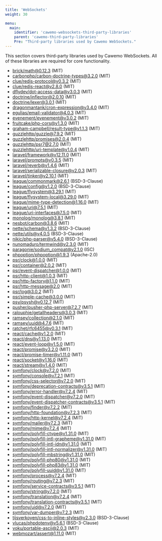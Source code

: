 ```yaml
---
title: 'WebSockets'
weight: 30

menu:
  main:
    identifier: 'cawemo-websockets-third-party-libraries'
    parent: 'cawemo-third-party-libraries'
    Pre: "Third-party libraries used by Cawemo WebSockets."
---
```


This section covers third-party libraries used by Cawemo WebSockets. All of these libraries are required for core functionality.

- [brick/math@0.12.3](https://github.com/brick/math.git) (MIT)
- [carbonphp/carbon-doctrine-types@3.2.0](https://github.com/CarbonPHP/carbon-doctrine-types.git) (MIT)
- [clue/redis-protocol@v0.3.2](https://github.com/clue/redis-protocol.git) (MIT)
- [clue/redis-react@v2.8.0](https://github.com/clue/reactphp-redis.git) (MIT)
- [dflydev/dot-access-data@v3.0.3](https://github.com/dflydev/dflydev-dot-access-data.git) (MIT)
- [doctrine/inflector@2.0.10](https://github.com/doctrine/inflector.git) (MIT)
- [doctrine/lexer@3.0.1](https://github.com/doctrine/lexer.git) (MIT)
- [dragonmantank/cron-expression@v3.4.0](https://github.com/dragonmantank/cron-expression.git) (MIT)
- [egulias/email-validator@4.0.3](https://github.com/egulias/EmailValidator.git) (MIT)
- [evenement/evenement@v3.0.2](https://github.com/igorw/evenement.git) (MIT)
- [fruitcake/php-cors@v1.3.0](https://github.com/fruitcake/php-cors.git) (MIT)
- [graham-campbell/result-type@v1.1.3](https://github.com/GrahamCampbell/Result-Type.git) (MIT)
- [guzzlehttp/guzzle@7.9.2](https://github.com/guzzle/guzzle.git) (MIT)
- [guzzlehttp/promises@2.0.4](https://github.com/guzzle/promises.git) (MIT)
- [guzzlehttp/psr7@2.7.0](https://github.com/guzzle/psr7.git) (MIT)
- [guzzlehttp/uri-template@v1.0.4](https://github.com/guzzle/uri-template.git) (MIT)
- [laravel/framework@v12.11.0](https://github.com/laravel/framework.git) (MIT)
- [laravel/prompts@v0.3.5](https://github.com/laravel/prompts.git) (MIT)
- [laravel/reverb@v1.4.6](https://github.com/laravel/reverb.git) (MIT)
- [laravel/serializable-closure@v2.0.3](https://github.com/laravel/serializable-closure.git) (MIT)
- [laravel/tinker@v2.10.1](https://github.com/laravel/tinker.git) (MIT)
- [league/commonmark@2.6.1](https://github.com/thephpleague/commonmark.git) (BSD-3-Clause)
- [league/config@v1.2.0](https://github.com/thephpleague/config.git) (BSD-3-Clause)
- [league/flysystem@3.29.1](https://github.com/thephpleague/flysystem.git) (MIT)
- [league/flysystem-local@3.29.0](https://github.com/thephpleague/flysystem-local.git) (MIT)
- [league/mime-type-detection@1.16.0](https://github.com/thephpleague/mime-type-detection.git) (MIT)
- [league/uri@7.5.1](https://github.com/thephpleague/uri.git) (MIT)
- [league/uri-interfaces@7.5.0](https://github.com/thephpleague/uri-interfaces.git) (MIT)
- [monolog/monolog@3.8.1](https://github.com/Seldaek/monolog.git) (MIT)
- [nesbot/carbon@3.8.6](https://github.com/CarbonPHP/carbon.git) (MIT)
- [nette/schema@v1.3.2](https://github.com/nette/schema.git) (BSD-3-Clause)
- [nette/utils@v4.0.5](https://github.com/nette/utils.git) (BSD-3-Clause)
- [nikic/php-parser@v5.4.0](https://github.com/nikic/PHP-Parser.git) (BSD-3-Clause)
- [nunomaduro/termwind@v2.3.0](https://github.com/nunomaduro/termwind.git) (MIT)
- [paragonie/sodium_compat@v2.1.0](https://github.com/paragonie/sodium_compat.git) (ISC)
- [phpoption/phpoption@1.9.3](https://github.com/schmittjoh/php-option.git) (Apache-2.0)
- [psr/clock@1.0.0](https://github.com/php-fig/clock.git) (MIT)
- [psr/container@2.0.2](https://github.com/php-fig/container.git) (MIT)
- [psr/event-dispatcher@1.0.0](https://github.com/php-fig/event-dispatcher.git) (MIT)
- [psr/http-client@1.0.3](https://github.com/php-fig/http-client.git) (MIT)
- [psr/http-factory@1.1.0](https://github.com/php-fig/http-factory.git) (MIT)
- [psr/http-message@2.0](https://github.com/php-fig/http-message.git) (MIT)
- [psr/log@3.0.2](https://github.com/php-fig/log.git) (MIT)
- [psr/simple-cache@3.0.0](https://github.com/php-fig/simple-cache.git) (MIT)
- [psy/psysh@v0.12.7](https://github.com/bobthecow/psysh.git) (MIT)
- [pusher/pusher-php-server@7.2.7](https://github.com/pusher/pusher-http-php.git) (MIT)
- [ralouphie/getallheaders@3.0.3](https://github.com/ralouphie/getallheaders.git) (MIT)
- [ramsey/collection@2.1.0](https://github.com/ramsey/collection.git) (MIT)
- [ramsey/uuid@4.7.6](https://github.com/ramsey/uuid.git) (MIT)
- [ratchet/rfc6455@v0.3.1](https://github.com/ratchetphp/RFC6455.git) (MIT)
- [react/cache@v1.2.0](https://github.com/reactphp/cache.git) (MIT)
- [react/dns@v1.13.0](https://github.com/reactphp/dns.git) (MIT)
- [react/event-loop@v1.5.0](https://github.com/reactphp/event-loop.git) (MIT)
- [react/promise@v3.2.0](https://github.com/reactphp/promise.git) (MIT)
- [react/promise-timer@v1.11.0](https://github.com/reactphp/promise-timer.git) (MIT)
- [react/socket@v1.16.0](https://github.com/reactphp/socket.git) (MIT)
- [react/stream@v1.4.0](https://github.com/reactphp/stream.git) (MIT)
- [symfony/clock@v7.2.0](https://github.com/symfony/clock.git) (MIT)
- [symfony/console@v7.2.1](https://github.com/symfony/console.git) (MIT)
- [symfony/css-selector@v7.2.0](https://github.com/symfony/css-selector.git) (MIT)
- [symfony/deprecation-contracts@v3.5.1](https://github.com/symfony/deprecation-contracts.git) (MIT)
- [symfony/error-handler@v7.2.4](https://github.com/symfony/error-handler.git) (MIT)
- [symfony/event-dispatcher@v7.2.0](https://github.com/symfony/event-dispatcher.git) (MIT)
- [symfony/event-dispatcher-contracts@v3.5.1](https://github.com/symfony/event-dispatcher-contracts.git) (MIT)
- [symfony/finder@v7.2.2](https://github.com/symfony/finder.git) (MIT)
- [symfony/http-foundation@v7.2.3](https://github.com/symfony/http-foundation.git) (MIT)
- [symfony/http-kernel@v7.2.4](https://github.com/symfony/http-kernel.git) (MIT)
- [symfony/mailer@v7.2.3](https://github.com/symfony/mailer.git) (MIT)
- [symfony/mime@v7.2.4](https://github.com/symfony/mime.git) (MIT)
- [symfony/polyfill-ctype@v1.31.0](https://github.com/symfony/polyfill-ctype.git) (MIT)
- [symfony/polyfill-intl-grapheme@v1.31.0](https://github.com/symfony/polyfill-intl-grapheme.git) (MIT)
- [symfony/polyfill-intl-idn@v1.31.0](https://github.com/symfony/polyfill-intl-idn.git) (MIT)
- [symfony/polyfill-intl-normalizer@v1.31.0](https://github.com/symfony/polyfill-intl-normalizer.git) (MIT)
- [symfony/polyfill-mbstring@v1.31.0](https://github.com/symfony/polyfill-mbstring.git) (MIT)
- [symfony/polyfill-php80@v1.31.0](https://github.com/symfony/polyfill-php80.git) (MIT)
- [symfony/polyfill-php83@v1.31.0](https://github.com/symfony/polyfill-php83.git) (MIT)
- [symfony/polyfill-uuid@v1.31.0](https://github.com/symfony/polyfill-uuid.git) (MIT)
- [symfony/process@v7.2.4](https://github.com/symfony/process.git) (MIT)
- [symfony/routing@v7.2.3](https://github.com/symfony/routing.git) (MIT)
- [symfony/service-contracts@v3.5.1](https://github.com/symfony/service-contracts.git) (MIT)
- [symfony/string@v7.2.0](https://github.com/symfony/string.git) (MIT)
- [symfony/translation@v7.2.4](https://github.com/symfony/translation.git) (MIT)
- [symfony/translation-contracts@v3.5.1](https://github.com/symfony/translation-contracts.git) (MIT)
- [symfony/uid@v7.2.0](https://github.com/symfony/uid.git) (MIT)
- [symfony/var-dumper@v7.2.3](https://github.com/symfony/var-dumper.git) (MIT)
- [tijsverkoyen/css-to-inline-styles@v2.3.0](https://github.com/tijsverkoyen/CssToInlineStyles.git) (BSD-3-Clause)
- [vlucas/phpdotenv@v5.6.1](https://github.com/vlucas/phpdotenv.git) (BSD-3-Clause)
- [voku/portable-ascii@2.0.3](https://github.com/voku/portable-ascii.git) (MIT)
- [webmozart/assert@1.11.0](https://github.com/webmozarts/assert.git) (MIT)